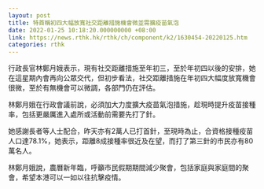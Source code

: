 ```yaml
---
layout: post
title: 特首稱初四大幅放寬社交距離措施機會微並需擴疫苗氣泡
date: 2022-01-25 10:18:20.000000000 +08:00
link: https://news.rthk.hk/rthk/ch/component/k2/1630454-20220125.htm
categories: rthk
---
```


行政長官林鄭月娥表示，現有社交距離措施至年初三，至於年初四以後的安排，她在這星期內會再向公眾交代，但初步看法，社交距離措施在年初四大幅度放寬機會很微，至於有無機會可以微調，各部門仍在評估。

林鄭月娥在行政會議前說，必須加大力度擴大疫苗氣泡措施，趁現時提升疫苗接種率，包括更嚴厲進入處所或活動前需要先打了針。

她感謝長者等人士配合，昨天亦有2萬人已打首針，至現時為止，合資格接種疫苗人口達78.1%，她表示，距離8成接種率很近及在望，而打了第三針的市民亦有80萬名人。

林鄭月娥說，農曆新年臨，呼籲市民假期期間減少聚會，包括家庭與家庭間的聚會，希望本港可以一如以往抗擊疫情。
